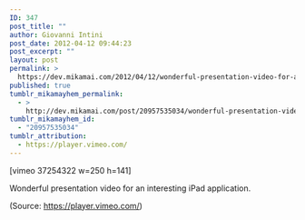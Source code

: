 ```yaml
---
ID: 347
post_title: ""
author: Giovanni Intini
post_date: 2012-04-12 09:44:23
post_excerpt: ""
layout: post
permalink: >
  https://dev.mikamai.com/2012/04/12/wonderful-presentation-video-for-an-interesting/
published: true
tumblr_mikamayhem_permalink:
  - >
    http://dev.mikamai.com/post/20957535034/wonderful-presentation-video-for-an-interesting
tumblr_mikamayhem_id:
  - "20957535034"
tumblr_attribution:
  - https://player.vimeo.com/
---
```

[vimeo 37254322 w=250 h=141]
<p>Wonderful presentation video for an interesting iPad application.</p><div class="attribution">(<span>Source:</span> <a href="https://player.vimeo.com/">https://player.vimeo.com/</a>)</div>